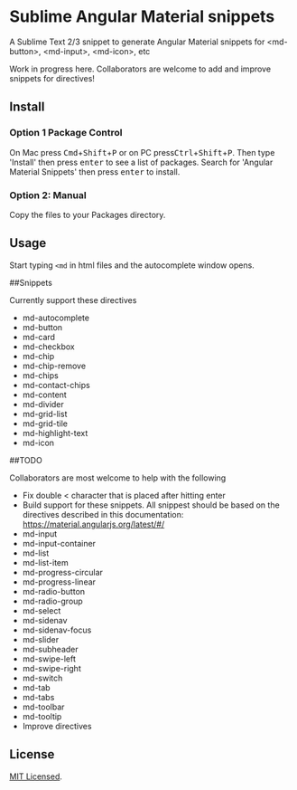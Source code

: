 # Sublime Angular Material snippets

A Sublime Text 2/3 snippet to generate Angular Material snippets for &lt;md-button&gt;, &lt;md-input&gt;, &lt;md-icon&gt;, etc

Work in progress here. Collaborators are welcome to add and improve snippets for directives!

## Install

### Option 1 Package Control

On Mac press <kbd>Cmd</kbd>+<kbd>Shift</kbd>+<kbd>P</kbd> or on PC press<kbd>Ctrl</kbd>+<kbd>Shift</kbd>+<kbd>P</kbd>. Then type 'Install' then press <kbd>enter</kbd> to see a list of packages. Search for 'Angular Material Snippets' then press <kbd>enter</kbd> to install.

### Option 2: Manual

Copy the files to your Packages directory.

## Usage

Start typing `<md` in html files and the autocomplete window opens.

##Snippets

Currently support these directives

- md-autocomplete
- md-button
- md-card
- md-checkbox
- md-chip
- md-chip-remove
- md-chips
- md-contact-chips
- md-content
- md-divider
- md-grid-list
- md-grid-tile
- md-highlight-text
- md-icon

##TODO

Collaborators are most welcome to help with the following

- Fix double < character that is placed after hitting enter
- Build support for these snippets. All snippest should be based on the directives described in this documentation: https://material.angularjs.org/latest/#/
 - md-input
 - md-input-container
 - md-list
 - md-list-item
 - md-progress-circular
 - md-progress-linear
 - md-radio-button
 - md-radio-group
 - md-select
 - md-sidenav
 - md-sidenav-focus
 - md-slider
 - md-subheader
 - md-swipe-left
 - md-swipe-right
 - md-switch
 - md-tab
 - md-tabs
 - md-toolbar
 - md-tooltip
- Improve directives

## License 

[MIT Licensed](http://sloria.mit-license.org/).
